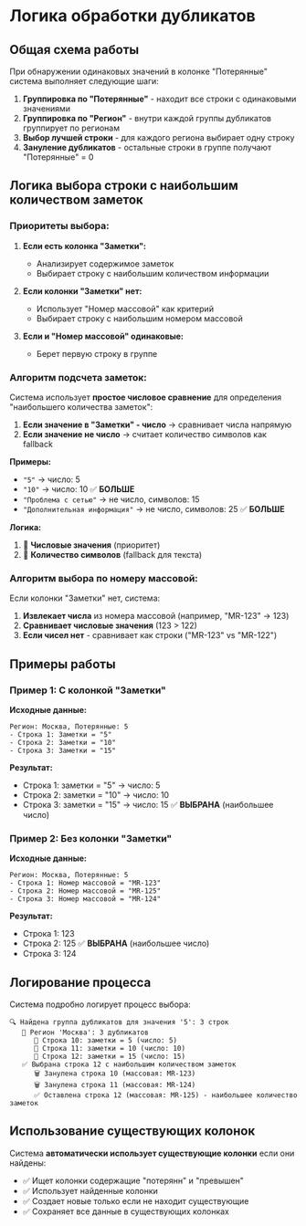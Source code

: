 # Логика обработки дубликатов

## Общая схема работы

При обнаружении одинаковых значений в колонке "Потерянные" система выполняет следующие шаги:

1. **Группировка по "Потерянные"** - находит все строки с одинаковыми значениями
2. **Группировка по "Регион"** - внутри каждой группы дубликатов группирует по регионам
3. **Выбор лучшей строки** - для каждого региона выбирает одну строку
4. **Зануление дубликатов** - остальные строки в группе получают "Потерянные" = 0

## Логика выбора строки с наибольшим количеством заметок

### Приоритеты выбора:

1. **Если есть колонка "Заметки":**
   - Анализирует содержимое заметок
   - Выбирает строку с наибольшим количеством информации

2. **Если колонки "Заметки" нет:**
   - Использует "Номер массовой" как критерий
   - Выбирает строку с наибольшим номером массовой

3. **Если и "Номер массовой" одинаковые:**
   - Берет первую строку в группе

### Алгоритм подсчета заметок:

Система использует **простое числовое сравнение** для определения "наибольшего количества заметок":

1. **Если значение в "Заметки" - число** → сравнивает числа напрямую
2. **Если значение не число** → считает количество символов как fallback

**Примеры:**
- `"5"` → число: 5
- `"10"` → число: 10 ✅ **БОЛЬШЕ**
- `"Проблема с сетью"` → не число, символов: 15
- `"Дополнительная информация"` → не число, символов: 25 ✅ **БОЛЬШЕ**

**Логика:**
1. 🥇 **Числовые значения** (приоритет)
2. 🥈 **Количество символов** (fallback для текста)

### Алгоритм выбора по номеру массовой:

Если колонки "Заметки" нет, система:

1. **Извлекает числа** из номера массовой (например, "MR-123" → 123)
2. **Сравнивает числовые значения** (123 > 122)
3. **Если чисел нет** - сравнивает как строки ("MR-123" vs "MR-122")

## Примеры работы

### Пример 1: С колонкой "Заметки"

**Исходные данные:**
```
Регион: Москва, Потерянные: 5
- Строка 1: Заметки = "5"
- Строка 2: Заметки = "10" 
- Строка 3: Заметки = "15"
```

**Результат:**
- Строка 1: заметки = "5" → число: 5
- Строка 2: заметки = "10" → число: 10
- Строка 3: заметки = "15" → число: 15 ✅ **ВЫБРАНА** (наибольшее число)

### Пример 2: Без колонки "Заметки"

**Исходные данные:**
```
Регион: Москва, Потерянные: 5
- Строка 1: Номер массовой = "MR-123"
- Строка 2: Номер массовой = "MR-125"
- Строка 3: Номер массовой = "MR-124"
```

**Результат:**
- Строка 1: 123
- Строка 2: 125 ✅ **ВЫБРАНА** (наибольшее число)
- Строка 3: 124

## Логирование процесса

Система подробно логирует процесс выбора:

```
🔍 Найдена группа дубликатов для значения '5': 3 строк
   📍 Регион 'Москва': 3 дубликатов
      📝 Строка 10: заметки = 5 (число: 5)
      📝 Строка 11: заметки = 10 (число: 10)
      📝 Строка 12: заметки = 15 (число: 15)
   ✅ Выбрана строка 12 с наибольшим количеством заметок
      🗑️ Занулена строка 10 (массовая: MR-123)
      🗑️ Занулена строка 11 (массовая: MR-124)
      ✅ Оставлена строка 12 (массовая: MR-125) - наибольшее количество заметок
```

## Использование существующих колонок

Система **автоматически использует существующие колонки** если они найдены:

- ✅ Ищет колонки содержащие "потерянн" и "превышен"
- ✅ Использует найденные колонки
- ✅ Создает новые только если не находит существующие
- ✅ Сохраняет все данные в существующих колонках
